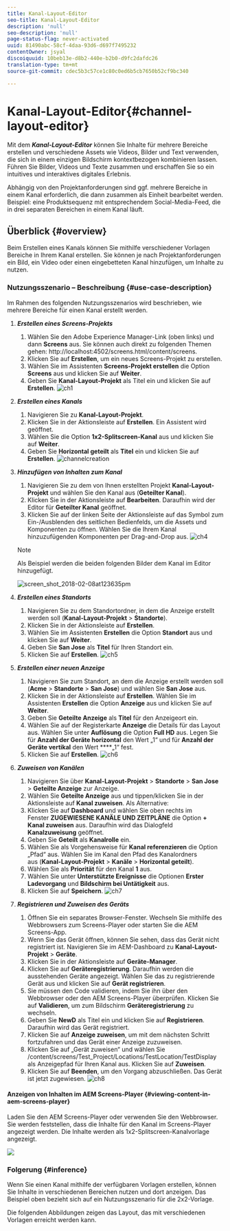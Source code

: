 ```yaml
---
title: Kanal-Layout-Editor
seo-title: Kanal-Layout-Editor
description: 'null'
seo-description: 'null'
page-status-flag: never-activated
uuid: 81490abc-58cf-4daa-93d6-d697f7495232
contentOwner: jsyal
discoiquuid: 10beb13e-d8b2-440e-b2b0-d9fc2dafdc26
translation-type: tm+mt
source-git-commit: cdec5b3c57ce1c80c0ed6b5cb7650b52cf9bc340

---
```



# Kanal-Layout-Editor{#channel-layout-editor}

Mit dem ***Kanal-Layout-Editor*** können Sie Inhalte für mehrere Bereiche erstellen und verschiedene Assets wie Videos, Bilder und Text verwenden, die sich in einem einzigen Bildschirm kontextbezogen kombinieren lassen. Führen Sie Bilder, Videos und Texte zusammen und erschaffen Sie so ein intuitives und interaktives digitales Erlebnis. 

Abhängig von den Projektanforderungen sind ggf. mehrere Bereiche in einem Kanal erforderlich, die dann zusammen als Einheit bearbeitet werden. Beispiel: eine Produktsequenz mit entsprechendem Social-Media-Feed, die in drei separaten Bereichen in einem Kanal läuft.

## Überblick {#overview}

Beim Erstellen eines Kanals können Sie mithilfe verschiedener Vorlagen Bereiche in Ihrem Kanal erstellen. Sie können je nach Projektanforderungen ein Bild, ein Video oder einen eingebetteten Kanal hinzufügen, um Inhalte zu nutzen.

### Nutzungsszenario – Beschreibung {#use-case-description}

Im Rahmen des folgenden Nutzungsszenarios wird beschrieben, wie mehrere Bereiche für einen Kanal erstellt werden.

1. ***Erstellen eines Screens-Projekts***

   1. Wählen Sie den Adobe Experience Manager-Link (oben links) und dann **Screens** aus. Sie können auch direkt zu folgenden Themen gehen: http://localhost:4502/screens.html/content/screens.
   1. Klicken Sie auf **Erstellen**, um ein neues Screens-Projekt zu erstellen.
   1. Wählen Sie im Assistenten **Screens-Projekt erstellen** die Option **Screens** aus und klicken Sie auf **Weiter**.
   1. Geben Sie **Kanal-Layout-Projekt** als Titel ein und klicken Sie auf **Erstellen**.
   ![ch1](assets/ch1.gif)

1. ***Erstellen eines Kanals***

   1. Navigieren Sie zu **Kanal-Layout-Projekt**.
   1. Klicken Sie in der Aktionsleiste auf **Erstellen**. Ein Assistent wird geöffnet.
   1. Wählen Sie die Option **1x2-Splitscreen-Kanal** aus und klicken Sie auf **Weiter**.
   1. Geben Sie **Horizontal geteilt** als **Titel** ein und klicken Sie auf **Erstellen**.
   ![channelcreation](assets/channelcreation.gif)

1. ***Hinzufügen von Inhalten zum Kanal***

   1. Navigieren Sie zu dem von Ihnen erstellten Projekt **Kanal-Layout-Projekt** und wählen Sie den Kanal aus (**Geteilter Kanal**).
   1. Klicken Sie in der Aktionsleiste auf **Bearbeiten**. Daraufhin wird der Editor für **Geteilter Kanal** geöffnet.
   1. Klicken Sie auf der linken Seite der Aktionsleiste auf das Symbol zum Ein-/Ausblenden des seitlichen Bedienfelds, um die Assets und Komponenten zu öffnen. Wählen Sie die Ihrem Kanal hinzuzufügenden Komponenten per Drag-and-Drop aus.
   ![ch4](assets/ch4.gif)

   >[!NOTE]
   >
   >Als Beispiel werden die beiden folgenden Bilder dem Kanal im Editor hinzugefügt.

   ![screen_shot_2018-02-08at123635pm](assets/screen_shot_2018-02-08at123635pm.png)

1. ***Erstellen eines Standorts***

   1. Navigieren Sie zu dem Standortordner, in dem die Anzeige erstellt werden soll (**Kanal-Layout-Projekt** > **Standorte**).
   1. Klicken Sie in der Aktionsleiste auf **Erstellen**.
   1. Wählen Sie im Assistenten **Erstellen** die Option **Standort** aus und klicken Sie auf **Weiter**.
   1. Geben Sie **San Jose** als **Titel** für Ihren Standort ein.
   1. Klicken Sie auf **Erstellen**.
   ![ch5](assets/ch5.gif)

1. ***Erstellen einer neuen Anzeige***

   1. Navigieren Sie zum Standort, an dem die Anzeige erstellt werden soll (**Acme** > **Standorte** > **San Jose**) und wählen Sie **San Jose** aus.
   1. Klicken Sie in der Aktionsleiste auf **Erstellen**. Wählen Sie im Assistenten **Erstellen** die Option **Anzeige** aus und klicken Sie auf **Weiter**.
   1. Geben Sie **Geteilte Anzeige** als **Titel** für den Anzeigeort ein.
   1. Wählen Sie auf der Registerkarte **Anzeige** die Details für das Layout aus. Wählen Sie unter **Auflösung** die Option **Full HD** aus. Legen Sie für **Anzahl der Geräte horizontal** den Wert „1“ und für **Anzahl der Geräte vertikal** den Wert ****„1“ fest.
   1. Klicken Sie auf **Erstellen**.
   ![ch6](assets/ch6.gif)

1. ***Zuweisen von Kanälen***

   1. Navigieren Sie über **Kanal-Layout-Projekt** > **Standorte** > **San Jose** > **Geteilte Anzeige** zur Anzeige.
   1. Wählen Sie **Geteilte Anzeige** aus und tippen/klicken Sie in der Aktionsleiste auf **Kanal zuweisen**. Als Alternative:
   1. Klicken Sie auf **Dashboard** und wählen Sie oben rechts im Fenster **ZUGEWIESENE KANÄLE UND ZEITPLÄNE** die Option **+ Kanal zuweisen** aus. Daraufhin wird das Dialogfeld **Kanalzuweisung** geöffnet.
   1. Geben Sie **Geteilt** als **Kanalrolle** ein.
   1. Wählen Sie als Vorgehensweise für **Kanal referenzieren** die Option „Pfad“ aus. Wählen Sie im Kanal den Pfad des Kanalordners aus (**Kanal-Layout-Projekt** > **Kanäle** > **Horizontal geteilt**).
   1. Wählen Sie als **Priorität** für den Kanal **1** aus.
   1. Wählen Sie unter **Unterstützte Ereignisse** die Optionen **Erster Ladevorgang** und **Bildschirm bei Untätigkeit** aus.
   1. Klicken Sie auf **Speichern**.
   ![ch7](assets/ch7.gif)

1. ***Registrieren und Zuweisen des Geräts***

   1. Öffnen Sie ein separates Browser-Fenster. Wechseln Sie mithilfe des Webbrowsers zum Screens-Player oder starten Sie die AEM Screens-App.
   1. Wenn Sie das Gerät öffnen, können Sie sehen, dass das Gerät nicht registriert ist. Navigieren Sie im AEM-Dashboard zu **Kanal-Layout-Projekt** > **Geräte**.
   1. Klicken Sie in der Aktionsleiste auf **Geräte-Manager**.
   1. Klicken Sie auf **Geräteregistrierung**. Daraufhin werden die ausstehenden Geräte angezeigt. Wählen Sie das zu registrierende Gerät aus und klicken Sie auf **Gerät registrieren**.
   1. Sie müssen den Code validieren, indem Sie ihn über den Webbrowser oder den AEM Screens-Player überprüfen. Klicken Sie auf **Validieren**, um zum Bildschirm **Geräteregistrierung** zu wechseln.
   1. Geben Sie **NewD** als Titel ein und klicken Sie auf **Registrieren**. Daraufhin wird das Gerät registriert.
   1. Klicken Sie auf **Anzeige zuweisen**, um mit dem nächsten Schritt fortzufahren und das Gerät einer Anzeige zuzuweisen.
   1. Klicken Sie auf „Gerät zuweisen“ und wählen Sie /content/screens/Test_Project/Locations/TestLocation/TestDisplay als Anzeigepfad für Ihren Kanal aus. Klicken Sie auf **Zuweisen**.
   1. Klicken Sie auf **Beenden**, um den Vorgang abzuschließen. Das Gerät ist jetzt zugewiesen.
   ![ch8](assets/ch8.gif)

#### Anzeigen von Inhalten im AEM Screens-Player {#viewing-content-in-aem-screens-player}

Laden Sie den AEM Screens-Player oder verwenden Sie den Webbrowser. Sie werden feststellen, dass die Inhalte für den Kanal im Screens-Player angezeigt werden. Die Inhalte werden als 1x2-Splitscreen-Kanalvorlage angezeigt.

![](do-not-localize/screen_shot_2018-02-08at123648pm.png)

### Folgerung    {#inference}

Wenn Sie einen Kanal mithilfe der verfügbaren Vorlagen erstellen, können Sie Inhalte in verschiedenen Bereichen nutzen und dort anzeigen. Das Beispiel oben bezieht sich auf ein Nutzungsszenario für die 2x2-Vorlage.

Die folgenden Abbildungen zeigen das Layout, das mit verschiedenen Vorlagen erreicht werden kann.
